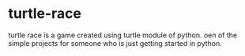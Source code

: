 # turtle-race

turtle race is a game created using turtle module of python. oen of the simple projects for someone who is just getting started in python.
